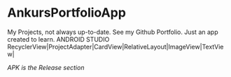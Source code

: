 # AnkursPortfolioApp

My Projects, not always up-to-date. See my Github Portfolio. Just an app created to learn.
ANDROID STUDIO
RecyclerView|ProjectAdapter|CardView|RelativeLayout|ImageView|TextView|

*APK is the Release section*
